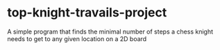 # top-knight-travails-project
A simple program that finds the minimal number of steps a chess knight needs to get to any given location on a 2D board
